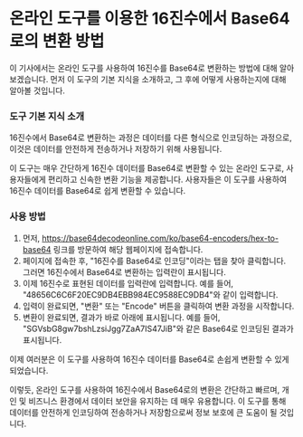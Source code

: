 온라인 도구를 이용한 16진수에서 Base64로의 변환 방법
=================================

이 기사에서는 온라인 도구를 사용하여 16진수를 Base64로 변환하는 방법에 대해 알아보겠습니다. 먼저 이 도구의 기본 지식을 소개하고, 그 후에 어떻게 사용하는지에 대해 알아볼 것입니다.

### 도구 기본 지식 소개

16진수에서 Base64로 변환하는 과정은 데이터를 다른 형식으로 인코딩하는 과정으로, 이것은 데이터를 안전하게 전송하거나 저장하기 위해 사용됩니다.

이 도구는 매우 간단하게 16진수 데이터를 Base64로 변환할 수 있는 온라인 도구로, 사용자들에게 편리하고 신속한 변환 기능을 제공합니다. 사용자들은 이 도구를 사용하여 16진수 데이터를 Base64로 쉽게 변환할 수 있습니다.

### 사용 방법

1. 먼저, <https://base64decodeonline.com/ko/base64-encoders/hex-to-base64> 링크를 방문하여 해당 웹페이지에 접속합니다.
2. 페이지에 접속한 후, "16진수를 Base64로 인코딩"이라는 탭을 찾아 클릭합니다. 그러면 16진수에서 Base64로 변환하는 입력란이 표시됩니다.
3. 이제 16진수로 표현된 데이터를 입력란에 입력합니다. 예를 들어, "48656C6C6F20EC9DB4EBB984EC9588EC9DB4"와 같이 입력합니다.
4. 입력이 완료되면, "변환" 또는 "Encode" 버튼을 클릭하여 변환 과정을 시작합니다.
5. 변환이 완료되면, 결과가 바로 아래에 표시됩니다. 예를 들어, "SGVsbG8gw7bshLzsiJgg7ZaA7IS47JiB"와 같은 Base64로 인코딩된 결과가 표시됩니다.

이제 여러분은 이 도구를 사용하여 16진수 데이터를 Base64로 손쉽게 변환할 수 있게 되었습니다.

이렇듯, 온라인 도구를 사용하여 16진수에서 Base64로의 변환은 간단하고 빠르며, 개인 및 비즈니스 환경에서 데이터 보안을 유지하는 데 매우 유용합니다. 이 도구를 통해 데이터를 안전하게 인코딩하여 전송하거나 저장함으로써 정보 보호에 큰 도움이 될 것입니다.